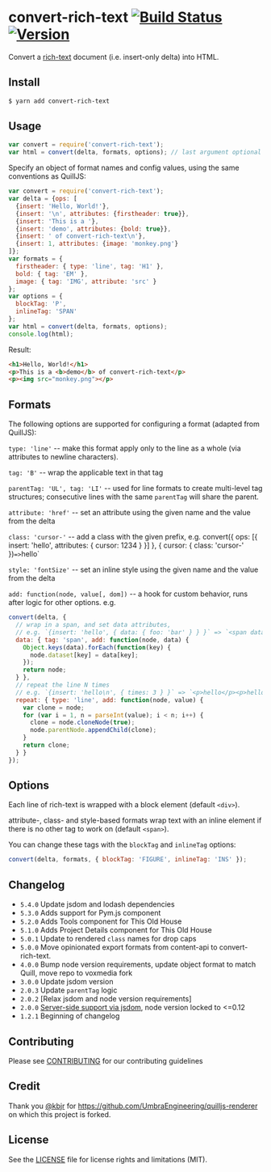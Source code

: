 # convert-rich-text [![Build Status][ci-image]][ci-url] [![Version][version-image]][version-url]

Convert a [rich-text](https://github.com/ottypes/rich-text) document (i.e. insert-only delta) into HTML.

## Install

```bash
$ yarn add convert-rich-text
```

## Usage

```javascript
var convert = require('convert-rich-text');
var html = convert(delta, formats, options); // last argument optional
```

Specify an object of format names and config values, using the same conventions
as QuillJS:

```javascript
var convert = require('convert-rich-text');
var delta = {ops: [
  {insert: 'Hello, World!'},
  {insert: '\n', attributes: {firstheader: true}},
  {insert: 'This is a '},
  {insert: 'demo', attributes: {bold: true}},
  {insert: ' of convert-rich-text\n'},
  {insert: 1, attributes: {image: 'monkey.png'}
]};
var formats = {
  firstheader: { type: 'line', tag: 'H1' },
  bold: { tag: 'EM' },
  image: { tag: 'IMG', attribute: 'src' }
};
var options = {
  blockTag: 'P',
  inlineTag: 'SPAN'
};
var html = convert(delta, formats, options);
console.log(html);
```

Result:

```html
<h1>Hello, World!</h1>
<p>This is a <b>demo</b> of convert-rich-text</p>
<p><img src="monkey.png"></p>
```

## Formats

The following options are supported for configuring a format (adapted from QuillJS):

`type: 'line'` -- make this format apply only to the line as a whole (via attributes to newline characters).

`tag: 'B'` -- wrap the applicable text in that tag

`parentTag: 'UL', tag: 'LI'` -- used for line formats to create multi-level tag structures; consecutive lines with the same `parentTag` will share the parent.

`attribute: 'href'` -- set an attribute using the given name and the value from the delta

`class: 'cursor-'` -- add a class with the given prefix, e.g. convert({ ops: [{ insert: 'hello', attributes: { cursor: 1234 } }] }, { cursor: { class: 'cursor-' })` => `<span class="cursor-1234">hello</span>`

`style: 'fontSize'` -- set an inline style using the given name and the value from the delta

`add: function(node, value[, dom])` -- a hook for custom behavior, runs after logic for other options. e.g.

```javascript
convert(delta, {
  // wrap in a span, and set data attributes,
  // e.g. `{insert: 'hello', { data: { foo: 'bar' } } }` => `<span data-foo="bar">hello</span>`
  data: { tag: 'span', add: function(node, data) {
    Object.keys(data).forEach(function(key) {
      node.dataset[key] = data[key];
    });
    return node;
  } },
  // repeat the line N times
  // e.g. `{insert: 'hello\n', { times: 3 } }` => `<p>hello</p><p>hello</p><p>hello</p>`
  repeat: { type: 'line', add: function(node, value) {
    var clone = node;
    for (var i = 1, n = parseInt(value); i < n; i++) {
      clone = node.cloneNode(true);
      node.parentNode.appendChild(clone);
    }
    return clone;
  } }
});
```

## Options

Each line of rich-text is wrapped with a block element (default `<div>`).

attribute-, class- and style-based formats wrap text with an inline element if there is no other tag to work on (default `<span>`).

You can change these tags with the `blockTag` and `inlineTag` options:

```javascript
convert(delta, formats, { blockTag: 'FIGURE', inlineTag: 'INS' });
```

## Changelog

- `5.4.0` Update jsdom and lodash dependencies
- `5.3.0` Adds support for Pym.js component
- `5.2.0` Adds Tools component for This Old House
- `5.1.0` Adds Project Details component for This Old House
- `5.0.1` Update to rendered `class` names for drop caps
- `5.0.0` Move opinionated export formats from content-api to convert-rich-text.
- `4.0.0` Bump node version requirements, update object format to match Quill, move repo to voxmedia fork
- `3.0.0` Update jsdom version
- `2.0.3` Update `parentTag` logic
- `2.0.2` [Relax jsdom and node version requirements]
- `2.0.0` [Server-side support via jsdom](https://github.com/thomsbg/convert-rich-text/pull/2), node version locked to <=0.12
- `1.2.1` Beginning of changelog

## Contributing

Please see [CONTRIBUTING](CONTRIBUTING.md) for our contributing guidelines

## Credit

Thank you [@kbjr](https://github.com/kbjr) for https://github.com/UmbraEngineering/quilljs-renderer on which this project is forked.

## License

See the [LICENSE](LICENSE) file for license rights and limitations (MIT).

[ci-image]: https://img.shields.io/travis/voxmedia/convert-rich-text/master
[ci-url]: https://travis-ci.org/github/voxmedia/convert-rich-text
[version-image]: https://img.shields.io/npm/v/convert-rich-text
[version-url]: https://www.npmjs.com/package/convert-rich-text

